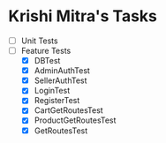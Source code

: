 # Krishi Mitra's Tasks

- [ ] Unit Tests
- [ ] Feature Tests
  - [x] DBTest
  - [x] AdminAuthTest
  - [x] SellerAuthTest
  - [x] LoginTest
  - [x] RegisterTest
  - [x] CartGetRoutesTest
  - [x] ProductGetRoutesTest
  - [x] GetRoutesTest
